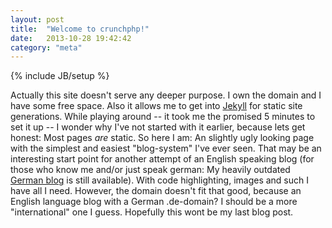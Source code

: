 ```yaml
---
layout: post
title:  "Welcome to crunchphp!"
date:   2013-10-28 19:42:42
category: "meta"
---
```

{% include JB/setup %}

Actually this site doesn't serve any deeper purpose. I own the domain and I have
some free space. Also it allows me to get into [Jekyll](http://jekyll.com) for static site generations.
While playing around -- it took me the promised 5 minutes to set it up --
I wonder why I've not started with it earlier, because lets get honest: Most
pages _are_ static. So here I am: An slightly ugly looking page with the simplest and
easiest "blog-system" I've ever seen. That may be an interesting start point for another
attempt of an English speaking blog (for those who know me and/or just speak german:
My heavily outdated [German blog](http://www.kingcrunch.de) is still available). With
code highlighting, images and such I have all I need. However, the domain doesn't fit that
good, because an English language blog with a German .de-domain? I should be a more
"international" one I guess. Hopefully this wont be my last blog post.
